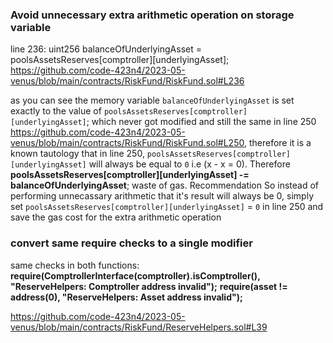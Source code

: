 ### Avoid unnecessary extra arithmetic operation on storage variable
line 236:  uint256 balanceOfUnderlyingAsset = poolsAssetsReserves[comptroller][underlyingAsset];
https://github.com/code-423n4/2023-05-venus/blob/main/contracts/RiskFund/RiskFund.sol#L236

as you can see the memory variable `balanceOfUnderlyingAsset` is set exactly to the value of `poolsAssetsReserves[comptroller][underlyingAsset]`; which never got modified and still the same in line 250 
https://github.com/code-423n4/2023-05-venus/blob/main/contracts/RiskFund/RiskFund.sol#L250, therefore it is a known tautology that in line 250, `poolsAssetsReserves[comptroller][underlyingAsset]` will always be equal to `0` i.e (x - x = 0). Therefore **poolsAssetsReserves[comptroller][underlyingAsset] -= balanceOfUnderlyingAsset**; waste of gas.
Recommendation
So instead of performing unnecassary arithmetic that it's result will always be 0, simply set `poolsAssetsReserves[comptroller][underlyingAsset]` = `0` in line 250 and save the gas cost for the extra arithmetic operation

### convert same require checks to a single modifier
same checks in both functions:
**require(ComptrollerInterface(comptroller).isComptroller(), "ReserveHelpers: Comptroller address invalid");**
**require(asset != address(0), "ReserveHelpers: Asset address invalid");**

https://github.com/code-423n4/2023-05-venus/blob/main/contracts/RiskFund/ReserveHelpers.sol#L39